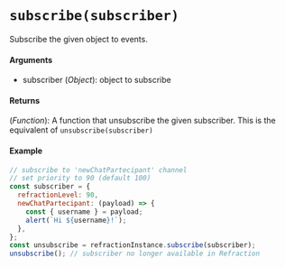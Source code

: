 # `subscribe(subscriber)`

Subscribe the given object to events.

#### Arguments

- subscriber (*Object*): object to subscribe

#### Returns

(*Function*): A function that unsubscribe the given subscriber. This is the equivalent of `unsubscribe(subscriber)`

#### Example

```js
// subscribe to 'newChatPartecipant' channel
// set priority to 90 (default 100)
const subscriber = {
  refractionLevel: 90,
  newChatPartecipant: (payload) => {
    const { username } = payload;
    alert(`Hi ${username}!`);
  },
};
const unsubscribe = refractionInstance.subscribe(subscriber);
unsubscribe(); // subscriber no longer available in Refraction
```
